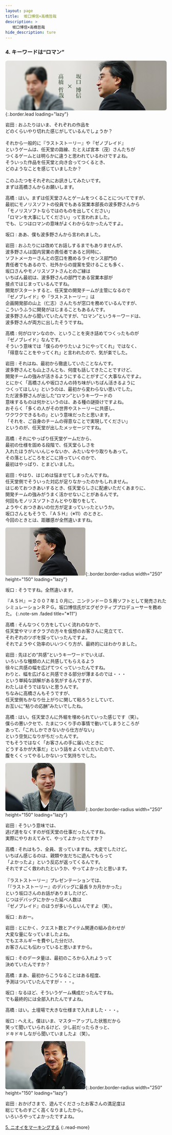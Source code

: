 ```yaml
---
layout: page
title:  坂口博信×高橋哲哉
description: >
   坂口博信×高橋哲哉
hide_description: ture
---
```


### 4. キーワードは“ロマン”

![](/interviews/jp/wii/slsjsx4j/vol1/img/mainvisual4.jpg){:.border.lead loading="lazy"}

岩田
: おふたりはいま、それぞれの作品を<br>どのくらいやり切れた感じがしているんでしょうか？<br>&nbsp;<br>それから一般的に『ラストストーリー』や『ゼノブレイド』<br>というゲームは、任天堂の路線、たとえば宮本（茂）さんたちが<br>つくるゲームとは明らかに違うと思われているわけですよね。<br>そういった作品を任天堂と向き合ってつくるとき、<br>どのようなことを感じていましたか？<br>&nbsp;<br>このふたつをそれぞれにお訊きしてみたいです。<br>まずは高橋さんからお願いします。

高橋
: はい。まずは任天堂さんとゲームをつくることについてですが、<br>最初にモノリスソフトの役員でもある営業本部長の波多野さんから<br>「モノリスソフトならではのものを出してください」<br>「ロマンを大事にしてください」って言われました。<br>でも、じつはロマンの意味がよくわからなかったんですよ。

坂口
: ああ、僕も波多野さんから言われました。<br>

岩田
: おふたりには改めてお話しするまでもありませんが、<br>波多野さんは国内営業の責任者であると同時に、<br>ソフトメーカーさんとの窓口を務めるライセンス部門の<br>責任者でもあるので、社外からの提案を受けることも多く、<br>坂口さんやモノリスソフトさんとのご縁は<br>いちばん最初は、波多野さんの部門である営業本部が<br>接点ではじまっているんですね。<br>開発がスタートすると、任天堂の開発チームが主管になるので<br>『ゼノブレイド』や『ラストストーリー』は<br>企画開発部の山上（仁志）さんたちが窓口を務めているんですが、<br>こういうふうに開発がはじまることもあるんです。<br>波多野さんから聞いていたんですが、“ロマン”というキーワードは、<br>波多野さんが両方に出したそうですね。

高橋
: 何がロマンなのか、ということを突き詰めてつくったものが<br>『ゼノブレイド』なんです。<br>そういう意味では「僕らのやりたいようにやってくれ」ではなく、<br>「得意なことをやってくれ」と言われたので、気が楽でした。

岩田
: それはね、最初から徹底していたことなんです。<br>波多野さんとも山上さんとも、何度も話してきたことですけど、<br>開発チームの強みが活きるようにすることがすごく大事なんですよ。<br>とにかく「高橋さんや坂口さんの持ち味がいちばん活きるように<br>つくってほしい」というのは、最初から変わらない思いでした。<br>ただ波多野さんが出した“ロマン”というキーワードの<br>意味するものは何かというのは、ある種の謎掛けですよね。<br>おそらく「多くの人がその世界やストーリーに共感し、<br>ワクワクできるもの」という意味だったと思います。<br>「それを、ご自身のチームの得意なことで実現してください」<br>というのが、任天堂が出したメッセージですね。

高橋
: それにやっぱり任天堂ゲームだから、<br>最初の仕様を固める段階で、任天堂らしさを<br>入れたほうがいいんじゃないか、みたいなやり取りもあって。<br>その落としどころをどこに持っていくのかで、<br>最初はやっぱり、とまどいました。

岩田
: やはり、はじめは悩ませてしまったんですね。<br>任天堂側でそういった対応が足りなかったのかもしれません。<br>はじめておつきあいするとき、任天堂らしさに配慮いただくあまりに、<br>開発チームの強みがうまく活かせないことがあるんです。<br>何回もモノリスソフトさんとやり取りをして、<br>ようやくおつきあいの仕方が定まっていったというか。<br>坂口さんともそうで、『ＡＳＨ』（※11）のときと、<br>今回のときとは、距離感が全然違いますね。

![](/interviews/jp/wii/slsjsx4j/vol1/img/photo10.jpg){:.border.border-radius width="250" height="150" loading="lazy"}

坂口
: そうですね。全然違います。

『ＡＳＨ』＝２００７年１０月に、ニンテンドーＤＳ用ソフトとして発売されたシミュレーションＲＰＧ。坂口博信氏がエグゼクティブプロデューサーを務めた。
{:.note-sm .faded title="※11"}

高橋
: そんなつくり方をしていく流れのなかで、<br>任天堂やマリオクラブの方々を仮想のお客さんに見立てて、<br>それぞれのツボを探っていったんですよ。<br>それでようやく効率のいいつくり方が、最終的にはわかりました。

岩田
: 先ほどの“共感”というキーワードでいえば、<br>いろいろな種類の人に共感してもらえるよう<br>徐々に共感の幅を広げてつくっていったんですね。<br>わりと、幅を広げると共感できる部分が薄まるのでは・・・<br>という単純な誤解がある気がするんですが、<br>わたしはそうではないと思うんです。<br>ちなみに高橋さんもそうですが、<br>任天堂側もかなり仕上がりに関して粘ろうとしていて、<br>お互いに“粘りの応酬”みたいでしたね。

高橋
: はい。任天堂さんに外堀を埋められていった感じです（笑）。<br>僕らの悪いクセで、たまにつくり手の事情で動いてしまうところが<br>あって、「これしかできないから仕方がない」<br>という空気になりがちだったんです。<br>でもそうではなく「お客さんの手に届いたときに<br>どうするかが大事だ」という話をよくいただいたので、<br>腹をくくってやるしかないって気持ちでした。<br>

![](/interviews/jp/wii/slsjsx4j/vol1/img/photo11.jpg){:.border.border-radius width="250" height="150" loading="lazy"}

岩田
: そういう意味では、<br>逃げ道をなくすのが任天堂の仕事だったんですね。<br>実際にやりおえてみて、やってよかったですか？

高橋
: それはもう、全員、言っていますね。大変でしたけど。<br>いちばん感じるのは、親類や友だちに遊んでもらって<br>「よかったよ」という反応が返ってくるんです。<br>それですごく救われたというか、やってよかったと思います。<br>&nbsp;<br>『ラストストーリー』プレゼンテーションでは、<br>「『ラストストーリー』のデバッグに最長９カ月かかった」<br>という坂口さんのお話がありましたけど、<br>じつはデバッグにかかった延べ人数は<br>『ゼノブレイド』のほうが多いらしいんですよ（笑）。

坂口
: おおー。

岩田
: とにかく、クエスト数とアイテム関連の組み合わせが<br>大変な量になっていましたよね。<br>でもエネルギーを費やした分だけ、<br>お客さんにも伝わっていると思いますから。

坂口
: そのデータ量は、最初のころから入れようって<br>決めていたんですか？

高橋
: まあ、最初からこうなることはある程度、<br>予測はついていたんですが・・・。

坂口
: なるほど、そういうゲーム構成だったんですね。<br>でも最終的には全部入れたんですよね。

高橋
: はい。土壇場で大きな仕様まで入れました・・・。

坂口
: へええ。僕はいま、マスターアップした状態だから<br>笑って聞いていられるけど、少し前だったらきっと、<br>ドキドキしながら聞いていましたよ（笑）。<br>

![](/interviews/jp/wii/slsjsx4j/vol1/img/photo12.jpg){:.border.border-radius width="250" height="150" loading="lazy"}

岩田
: おかげさまで、遊んでくださったお客さんの満足度は<br>総じてものすごく高くなりましたから。<br>いろいろやってよかったですよね。

[5. ニオイをマーキングする](5.md)
{:.read-more}

